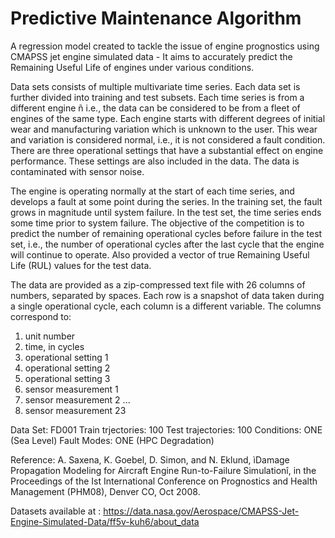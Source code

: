 # Predictive Maintenance Algorithm

A regression model created to tackle the issue of engine prognostics using CMAPSS jet engine simulated data - It aims to accurately predict the Remaining Useful Life of engines under various conditions.

Data sets consists of multiple multivariate time series. Each data set is further divided into training and test subsets. Each time series is from a different engine ñ i.e., the data can be considered to be from a fleet of engines of the same type. Each engine starts with different degrees of initial wear and manufacturing variation which is unknown to the user. This wear and variation is considered normal, i.e., it is not considered a fault condition. There are three operational settings that have a substantial effect on engine performance. These settings are also included in the data. The data is contaminated with sensor noise.

The engine is operating normally at the start of each time series, and develops a fault at some point during the series. In the training set, the fault grows in magnitude until system failure. In the test set, the time series ends some time prior to system failure. The objective of the competition is to predict the number of remaining operational cycles before failure in the test set, i.e., the number of operational cycles after the last cycle that the engine will continue to operate. Also provided a vector of true Remaining Useful Life (RUL) values for the test data.

The data are provided as a zip-compressed text file with 26 columns of numbers, separated by spaces. Each row is a snapshot of data taken during a single operational cycle, each column is a different variable. The columns correspond to:
1)	unit number
2)	time, in cycles
3)	operational setting 1
4)	operational setting 2
5)	operational setting 3
6)	sensor measurement  1
7)	sensor measurement  2
...
26)	sensor measurement  23

Data Set: FD001
Train trjectories: 100
Test trajectories: 100
Conditions: ONE (Sea Level)
Fault Modes: ONE (HPC Degradation)

Reference: A. Saxena, K. Goebel, D. Simon, and N. Eklund, ìDamage Propagation Modeling for Aircraft Engine Run-to-Failure Simulationî, in the Proceedings of the Ist International Conference on Prognostics and Health Management (PHM08), Denver CO, Oct 2008.

Datasets available at : https://data.nasa.gov/Aerospace/CMAPSS-Jet-Engine-Simulated-Data/ff5v-kuh6/about_data
